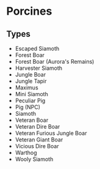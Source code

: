 # Porcines
## Types
* Escaped Siamoth
* Forest Boar
* Forest Boar (Aurora's Remains)
* Harvester Siamoth
* Jungle Boar
* Jungle Tapir
* Maximus
* Mini Siamoth
* Peculiar Pig
* Pig (NPC)
* Siamoth
* Veteran Boar
* Veteran Dire Boar
* Veteran Furious Jungle Boar
* Veteran Giant Boar
* Vicious Dire Boar
* Warthog
* Wooly Siamoth
